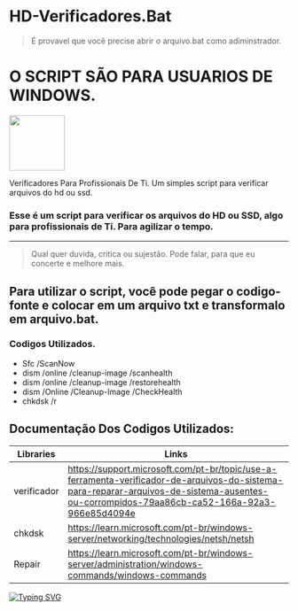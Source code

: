# HD-Verificadores.Bat
> É provavel que você precise abrir o arquivo.bat como adiminstrador.
# O SCRIPT SÃO PARA USUARIOS DE WINDOWS.

<img src="https://media4.giphy.com/media/Mh7v5uRH2DAzGdEG5z/giphy.gif?cid=ecf05e47ecc1lkyimgnkvux5h8afu7hoafyozohfmdtt5rg7&ep=v1_stickers_search&rid=giphy.gif&ct=s" width="100" center=true></img>

Verificadores Para Profissionais De Ti. Um simples script para verificar arquivos do hd ou ssd.
### Esse é um script para verificar os arquivos do HD ou SSD, algo para profissionais de Ti. Para agilizar o tempo. 
<hr>

> Qual quer duvida, critica ou sujestão. Pode falar, para que eu concerte e melhore mais.

## Para utilizar o script, você pode pegar o codigo-fonte e colocar em um arquivo txt e transformalo em arquivo.bat.

### Codigos Utilizados.


<ul>
<li>Sfc /ScanNow</li>
<li>dism /online /cleanup-image /scanhealth</li>
<li>dism /online /cleanup-image /restorehealth</li>
<li>dism /Online /Cleanup-Image /CheckHealth</li>
<li>chkdsk /r</li>  
</ul>

## Documentação Dos Codigos Utilizados:

| Libraries |  Links |
| ------ | ------ |
| verificador |   https://support.microsoft.com/pt-br/topic/use-a-ferramenta-verificador-de-arquivos-do-sistema-para-reparar-arquivos-de-sistema-ausentes-ou-corrompidos-79aa86cb-ca52-166a-92a3-966e85d4094e
|  chkdsk | [https://learn.microsoft.com/pt-br/windows-server/networking/technologies/netsh/netsh ](https://learn.microsoft.com/pt-br/windows-server/administration/windows-commands/chkdsk?tabs=event-viewer)
| Repair | [https://learn.microsoft.com/pt-br/windows-server/administration/windows-commands/windows-commands ](https://learn.microsoft.com/pt-br/windows-hardware/manufacture/desktop/repair-a-windows-image?view=windows-11)


[![Typing SVG](https://readme-typing-svg.herokuapp.com?font=Fira+Code&pause=100&color=36BCF7FFcenter=true&lines=HD+|+SSD)](https://git.io/typing-svg)
